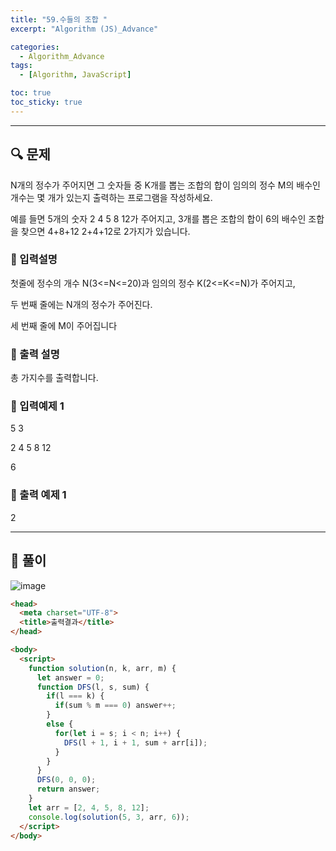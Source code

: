 ```yaml
---
title: "59.수들의 조합 "
excerpt: "Algorithm (JS)_Advance"

categories:
  - Algorithm_Advance
tags:
  - [Algorithm, JavaScript]

toc: true
toc_sticky: true
---
```


---

##  🔍 문제 
N개의  정수가  주어지면  그  숫자들  중  K개를  뽑는  조합의  합이  임의의  정수  M의  배수인  개수는  몇  개가  있는지  출력하는  프로그램을  작성하세요.

예를  들면  5개의  숫자  2  4  5  8  12가  주어지고,  3개를  뽑은  조합의  합이  6의  배수인  조합을 찾으면  4+8+12  2+4+12로  2가지가  있습니다.


### 🔹 입력설명
첫줄에  정수의  개수  N(3<=N<=20)과  임의의  정수  K(2<=K<=N)가  주어지고,

두  번째  줄에는  N개의  정수가  주어진다.

세  번째  줄에  M이  주어집니다

### 🔹 출력 설명
총 가지수를 출력합니다.

### 🔹 입력예제 1
5 3

2 4 5 8 12

6

### 🔹 출력 예제 1
2


----

##  📌 풀이

![image](https://user-images.githubusercontent.com/28912774/123904905-429b2c00-d9ac-11eb-99eb-813a49d0cbb9.png)


```html
<head>
  <meta charset="UTF-8">
  <title>출력결과</title>
</head>

<body>
  <script>
    function solution(n, k, arr, m) {
      let answer = 0;
      function DFS(l, s, sum) {
        if(l === k) {
          if(sum % m === 0) answer++;
        }
        else {
          for(let i = s; i < n; i++) {
            DFS(l + 1, i + 1, sum + arr[i]);
          }
        }
      }
      DFS(0, 0, 0);
      return answer;
    }
    let arr = [2, 4, 5, 8, 12];
    console.log(solution(5, 3, arr, 6));
  </script>
</body>
```
